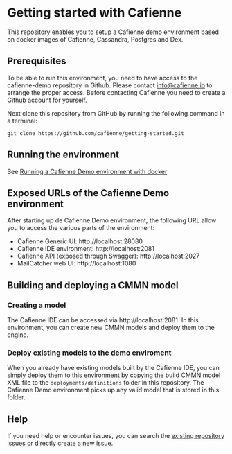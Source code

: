 # Getting started with Cafienne

This repository enables you to setup a Cafienne demo environment based on docker images of Cafienne, Cassandra, Postgres and Dex.

## Prerequisites

To be able to run this environment, you need to have access to the cafienne-demo repository in Github. Please contact info@cafienne.io to arrange the proper access.
Before contacting Cafienne you need to create a [Github](https://github.com) account for yourself.

Next clone this repository from GitHub by running the following command in a terminal:

`git clone https://github.com/cafienne/getting-started.git`

## Running the environment

See [Running a Cafienne Demo environment with docker](documentation/docker.md)

## Exposed URLs of the Cafienne Demo environment

After starting up de Cafienne Demo environment, the following URL allow you to access the various parts of the
environment:

- Cafienne Generic UI: http://localhost:28080
- Cafienne IDE environment: http://localhost:2081
- Cafienne API (exposed through Swagger): http://localhost:2027
- MailCatcher web UI: http://localhost:1080


## Building and deploying a CMMN model

### Creating a model
The Cafienne IDE can be accessed via http://localhost:2081.
In this environment, you can create new CMMN models and deploy them to the engine.

### Deploy existing models to the demo enviroment
When you already have existing models built by the Cafienne IDE, you can simply deploy them to this
environment by copying the build CMMN model XML file to the `deployments/definitions` folder in this repository.
The Cafienne Demo environment picks up any valid model that is stored in this folder.

## Help

If you need help or encounter issues, you can search the [existing repository issues](https://github.com/cafienne/cafienne-demo/issues) or directly [create a new issue](https://github.com/cafienne/cafienne-demo/issues/new).

